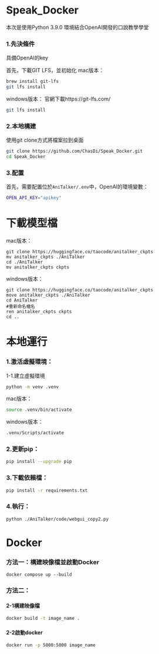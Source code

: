 # Speak_Docker
本次是使用Python 3.9.0 環境結合OpenAI開發的口說教學學堂
### 1.先決條件
具備OpenAI的key

首先，下載GIT LFS，並初始化
mac版本：
```bash
brew install git-lfs
git lfs install
```
windows版本：
官網下載https://git-lfs.com/
```bash
git lfs install
```


### 2.本地構建
使用git clone方式將檔案拉到桌面
```bash
git clone https://github.com/ChasDi/Speak_Docker.git
cd Speak_Docker
```

### 3.配置
首先，需要配置位於`AniTalker/.env`中，OpenAI的環境變數：
```bash
OPEN_API_KEY="apikey"
```

# 下載模型檔
mac版本：
```bsah
git clone https://huggingface.co/taocode/anitalker_ckpts
mv anitalker_ckpts ./AniTalker
cd ./AniTalker
mv anitalker_ckpts ckpts
```
windows版本：
```bsah
git clone https://huggingface.co/taocode/anitalker_ckpts
move anitalker_ckpts ./AniTalker
cd AniTalker
#重新命名檔名
ren anitalker_ckpts ckpts
cd ..
```

# 本地運行
### 1.激活虛擬環境：
1-1.建立虛擬環境
``` bash
python -m venv .venv
```
mac版本：
``` bash
source .venv/bin/activate 
```
windows版本：
``` bash
.venv/Scripts/activate
```
### 2.更新pip：
 ``` bash
pip install --upgrade pip
```
### 3.下載依賴檔：
``` bash
pip install -r requirements.txt
```
### 4.執行：
```bash
python ./AniTalker/code/webgui_copy2.py
```

# Docker
### 方法一：構建映像檔並啟動Docker
```bsah
docker compose up --build
```
### 方法二：
#### 2-1構建映像檔
```bash
docker build -t image_name .
```
#### 2-2啟動docker
```bash
docker run -p 5000:5000 image_name
```


